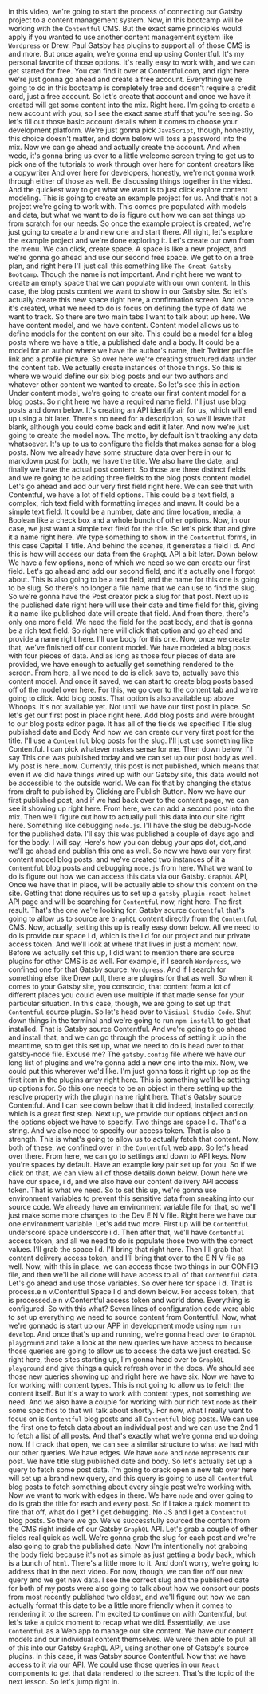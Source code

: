 in this video, we're going to start the process of connecting our Gatsby project to a content management system. Now, in this bootcamp will be working with the `Contentful` CMS. But the exact same principles would apply if you wanted to use another content management system like `Wordpress` or Drew. Paul Gatsby has plugins to support all of those CMS is and more. But once again, we're gonna end up using Contentful. It's my personal favorite of those options. It's really easy to work with, and we can get started for free. You can find it over at Contentful.com, and right here we're just gonna go ahead and create a free account. Everything we're going to do in this bootcamp is completely free and doesn't require a credit card, just a free account. So let's create that account and once we have it created will get some content into the mix. Right here. I'm going to create a new account with you, so I see the exact same stuff that you're seeing. So let's fill out those basic account details when it comes to choose your development platform. We're just gonna pick `JavaScript`, though, honestly, this choice doesn't matter, and down below will toss a password into the mix. Now we can go ahead and actually create the account. And when wedo, it's gonna bring us over to a little welcome screen trying to get us to pick one of the tutorials to work through over here for content creators like a copywriter And over here for developers, honestly, we're not gonna work through either of those as well. Be discussing things together in the video. And the quickest way to get what we want is to just click explore content modeling. This is going to create an example project for us. And that's not a project we're going to work with. This comes pre populated with models and data, but what we want to do is figure out how we can set things up from scratch for our needs. So once the example project is created, we're just going to create a brand new one and start there. All right, let's explore the example project and we're done exploring it. Let's create our own from the menu. We can click, create space. A space is like a new project, and we're gonna go ahead and use our second free space. We get to on a free plan, and right here I'll just call this something like `The Great Gatsby Bootcamp`. Though the name is not important. And right here we want to create an empty space that we can populate with our own content. In this case, the blog posts content we want to show in our Gatsby site. So let's actually create this new space right here, a confirmation screen. And once it's created, what we need to do is focus on defining the type of data we want to track. So there are two main tabs I want to talk about up here. We have content model, and we have content. Content model allows us to define models for the content on our site. This could be a model for a blog posts where we have a title, a published date and a body. It could be a model for an author where we have the author's name, their Twitter profile link and a profile picture. So over here we're creating structured data under the content tab. We actually create instances of those things. So this is where we would define our six blog posts and our two authors and whatever other content we wanted to create. So let's see this in action Under content model, we're going to create our first content model for a blog posts. So right here we have a required name field. I'll just use blog posts and down below. It's creating an API identify air for us, which will end up using a bit later. There's no need for a description, so we'll leave that blank, although you could come back and edit it later. And now we're just going to create the model now. The motto, by default isn't tracking any data whatsoever. It's up to us to configure the fields that makes sense for a blog posts. Now we already have some structure data over here in our to markdown post for both, we have the title. We also have the date, and finally we have the actual post content. So those are three distinct fields and we're going to be adding three fields to the blog posts content model. Let's go ahead and add our very first field right here. We can see that with Contentful, we have a lot of field options. This could be a text field, a complex, rich text field with formatting images and mawr. It could be a simple text field. It could be a number, date and time location, media, a Boolean like a check box and a whole bunch of other options. Now, in our case, we just want a simple text field for the title. So let's pick that and give it a name right here. We type something to show in the `Contentful` forms, in this case Capital T title. And behind the scenes, it generates a field i d. And this is how will access our data from the `GraphQL` API a bit later. Down below. We have a few options, none of which we need so we can create our first field. Let's go ahead and add our second field, and it's actually one I forgot about. This is also going to be a text field, and the name for this one is going to be slug. So there's no longer a file name that we can use to find the slug. So we're gonna have the Post creator pick a slug for that post. Next up is the published date right here will use their date and time field for this, giving it a name like published date will create that field. And from there, there's only one more field. We need the field for the post body, and that is gonna be a rich text field. So right here will click that option and go ahead and provide a name right here. I'll use body for this one. Now, once we create that, we've finished off our content model. We have modeled a blog posts with four pieces of data. And as long as those four pieces of data are provided, we have enough to actually get something rendered to the screen. From here, all we need to do is click save to, actually save this content model. And once it saved, we can start to create blog posts based off of the model over here. For this, we go over to the content tab and we're going to click. Add blog posts. That option is also available up above Whoops. It's not available yet. Not until we have our first post in place. So let's get our first post in place right here. Add blog posts and were brought to our blog posts editor page. It has all of the fields we specified Title slug published date and Body And now we can create our very first post for the title. I'll use a `Contentful` blog posts for the slug. I'll just use something like Contentful. I can pick whatever makes sense for me. Then down below, I'll say This one was published today and we can set up our post body as well. My post is here..now. Currently, this post is not published, which means that even if we did have things wired up with our Gatsby site, this data would not be accessible to the outside world. We can fix that by changing the status from draft to published by Clicking are Publish Button. Now we have our first published post, and if we had back over to the content page, we can see it showing up right here. From here, we can add a second post into the mix. Then we'll figure out how to actually pull this data into our site right here. Something like debugging `node.js`. I'll have the slug be debug-Node for the published date. I'll say this was published a couple of days ago and for the body. I will say, Here's how you can debug your aps dot, dot,.and we'll go ahead and publish this one as well. So now we have our very first content model blog posts, and we've created two instances of it a `Contentful` blog posts and debugging `node.js` from here. What we want to do is figure out how we can access this data via our Gatsby. `GraphQL` API, Once we have that in place, will be actually able to show this content on the site. Getting that done requires us to set up a `gatsby-plugin-react-helmet` API page and will be searching for `Contentful` now, right here. The first result. That's the one we're looking for. Gatsby source `Contentful` that's going to allow us to source are `GraphQL` content directly from the `Contentful` CMS. Now, actually, setting this up is really easy down below. All we need to do is provide our space i d, which is the I d for our project and our private access token. And we'll look at where that lives in just a moment now. Before we actually set this up, I did want to mention there are source plugins for other CMS is as well. For example, if I search `Wordpress`, we confined one for that Gatsby source. `Wordpress`. And if I search for something else like Drew pull, there are plugins for that as well. So when it comes to your Gatsby site, you consorcio, that content from a lot of different places you could even use multiple if that made sense for your particular situation. In this case, though, we are going to set up that `Contentful` source plugin. So let's head over to `Visiual Studio Code`. Shut down things in the terminal and we're going to run `npm install` to get that installed. That is Gatsby source Contentful. And we're going to go ahead and install that, and we can go through the process of setting it up in the meantime, so to get this set up, what we need to do is head over to that gatsby-node file. Excuse me? The `gatsby.config` file where we have our long list of plugins and we're gonna add a new one into the mix. Now, we could put this wherever we'd like. I'm just gonna toss it right up top as the first item in the plugins array right here. This is something we'll be setting up options for. So this one needs to be an object in there setting up the resolve property with the plugin name right here. That's Gatsby source Contentful. And I can see down below that it did indeed, installed correctly, which is a great first step. Next up, we provide our options object and on the options object we have to specify. Two things are space I d. That's a string. And we also need to specify our access token. That is also a strength. This is what's going to allow us to actually fetch that content. Now, both of these, we confined over in the `Contentful` web app. So let's head over there. From here, we can go to settings and down to API keys. Now you're spaces by default. Have an example key pair set up for you. So if we click on that, we can view all of those details down below. Down here we have our space, i d, and we also have our content delivery API access token. That is what we need. So to set this up, we're gonna use environment variables to prevent this sensitive data from sneaking into our source code. We already have an environment variable file for that, so we'll just make some more changes to the Dev E N V file. Right here we have our one environment variable. Let's add two more. First up will be `Contentful` underscore space underscore i d. Then after that, we'll have `Contentful` access token, and all we need to do is populate those two with the correct values. I'll grab the space I d. I'll bring that right here. Then I'll grab that content delivery access token, and I'll bring that over to the E N V file as well. Now, with this in place, we can access those two things in our CONFIG file, and then we'll be all done will have access to all of that `Contentful` data. Let's go ahead and use those variables. So over here for space i d. That is process.e n v.Contentful Space I d and down below. For access token, that is processed.e n v.Contentful access token and world done. Everything is configured. So with this what? Seven lines of configuration code were able to set up everything we need to source content from Contentful. Now, what we're gonnado is start up our APP in development mode using `npm run develop`. And once that's up and running, we're gonna head over to `GraphQL playground`  and take a look at the new queries we have access to because those queries are going to allow us to access the data we just created. So right here, these sites starting up, I'm gonna head over to `GraphQL playground`  and give things a quick refresh over in the docs. We should see those new queries showing up and right here we have six. Now we have to for working with content types. This is not going to allow us to fetch the content itself. But it's a way to work with content types, not something we need. And we also have a couple for working with our rich text `node` as their some specifics to that will talk about shortly. For now, what I really want to focus on is `Contentful` blog posts and all `Contentful` blog posts. We can use the  first one to fetch data about an individual post and we can use the 2nd 1 to fetch a list of all posts. And that's exactly what we're gonna end up doing now. If I crack that open, we can see a similar structure to what we had with our other queries. We have edges. We have `node` and `node` represents our post. We have title slug published date and body. So let's actually set up a query to fetch some post data. I'm going to crack open a new tab over here will set up a brand new query, and this query is going to use all `Contentful` blog posts to fetch something about every single post we're working with. Now we want to work with edges in there. We have `node` and over going to do is grab the title for each and every post. So if I take a quick moment to fire that off, what do I get? I get debugging. No JS and I get a `Contentful` blog posts. So there we go. We've successfully sourced the content from the CMS right inside of our Gatsby `GraphQL` API. Let's grab a couple of other fields real quick as well. We're gonna grab the slug for each post and we're also going to grab the published date. Now I'm intentionally not grabbing the body field because it's not as simple as just getting a body back, which is a bunch of `html`. There's a little more to it. And don't worry, we're going to address that in the next video. For now, though, we can fire off our new query and we get new data. I see the correct slug and the published date for both of my posts were also going to talk about how we consort our posts from most recently published two oldest, and we'll figure out how we can actually format this date to be a little more friendly when it comes to rendering it to the screen. I'm excited to continue on with Contentful, but let's take a quick moment to recap what we did. Essentially, we use `Contentful` as a Web app to manage our site content. We have our content models and our individual content themselves. We were then able to pull all of this into our Gatsby `GraphQL` API, using another one of Gatsby's source plugins. In this case, it was Gatsby source Contentful. Now that we have access to it via our API. We could use those queries in our `React` components to get that data rendered to the screen. That's the topic of the next lesson. So let's jump right in.